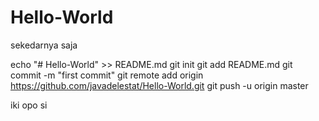 # Hello-World
sekedarnya saja

echo "# Hello-World" >> README.md
git init
git add README.md
git commit -m "first commit"
git remote add origin https://github.com/javadelestat/Hello-World.git
git push -u origin master

iki opo si
